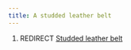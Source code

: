 ```yaml
---
title: A studded leather belt
---
```


1.  REDIRECT [Studded leather belt](Studded_leather_belt "wikilink")